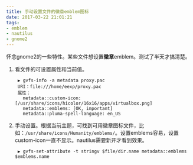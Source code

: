```yaml
---
title: 手动设置文件的徽章emblem图标
date: 2017-03-22 21:01:21
tags:
- emblem
- nautilus
- gnome2
---
```

怀念gnome2的一些特性。某些文件想设置**徽章**emblem。测试了半天才搞清楚。

1. 看文件的可设置属性和当前值。

		▶ gvfs-info -a metadata proxy.pac
		URI：file:///home/eexp/proxy.pac
		属性：
		  metadata::custom-icon: [/usr/share/icons/hicolor/16x16/apps/virtualbox.png]
		  metadata::emblems: [OK, important]
		  metadata::pluma-spell-language: en_US

1. 手动设置。根据当前主题，可找到可用徽章图标文件，比如：`/usr/share/icons/Humanity/emblems/`。设置emblems容易，设置custom-icon一直不显示。nautilus需要新开才看到效果。


		▶ gvfs-set-attribute -t stringv $file/dir.name metadata::emblems $emblems.name


